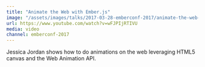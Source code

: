 ```yaml
---
title: "Animate the Web with Ember.js"
image: "/assets/images/talks/2017-03-28-emberconf-2017/animate-the-web-with-ember.png"
url: https://www.youtube.com/watch?v=wFJPIjRTIVU
media: video
channel: emberconf-2017
---
```


Jessica Jordan shows how to do animations on the web leveraging HTML5 canvas and the Web Animation API.
